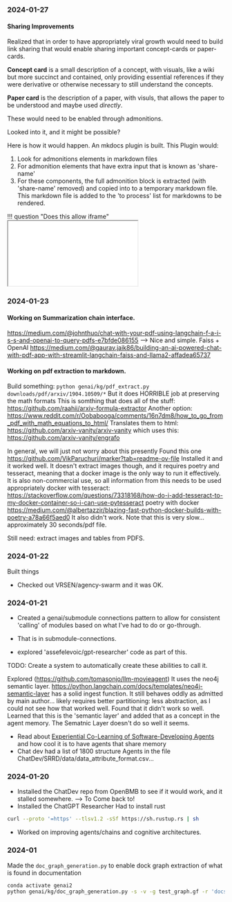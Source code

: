 ###


### 2024-01-27 
#### Sharing Improvements
Realized that in order to have appropriately viral growth would need to build link sharing that would enable sharing important concept-cards or paper-cards. 

**Concept card** is a small description of a concept, with visuals, like a wiki but more succinct and contained, only providing essential references if they were derivative or otherwise necessary to still understand the concepts. 

**Paper card** is the description of a paper, with visuls, that allows the paper to be understood and maybe used *directly*. 

These would need to be enabled through admonitions. 

Looked into it, and it might be possible?

Here is how it would happen. 
An mkdocs plugin is built. This Plugin would:
1. Look for admonitions elements in markdown files
1. For admonition elements that have extra input that is known as 'share-name'
1. For these components, the full admonition block is extracted (with 'share-name' removed) and copied into to a temporary markdown file. This markdown file is added to the 'to process' list for markdowns to be rendered. 



!!! question "Does this allow iframe"
    <iframe src="contributing.html"></iframe>

### 2024-01-23
#### Working on Summarization chain interface. 

https://medium.com/@johnthuo/chat-with-your-pdf-using-langchain-f-a-i-s-s-and-openai-to-query-pdfs-e7bfde086155 --> Nice and simple. Faiss + OpenAI
https://medium.com/@gaurav.jaik86/building-an-ai-powered-chat-with-pdf-app-with-streamlit-langchain-faiss-and-llama2-affadea65737

####  Working on pdf extraction to markdown.
Build something: 
`python genai/kg/pdf_extract.py downloads/pdf/arxiv/1904.10509/*`
But it does HORRIBLE job at preserving the math formats 
This is somthing that does all of the stuff: https://github.com/raahii/arxiv-formula-extractor
Another option: https://www.reddit.com/r/Oobabooga/comments/16n7dm8/how_to_go_from_pdf_with_math_equations_to_html/
Translates them to html: https://github.com/arxiv-vanity/arxiv-vanity which uses this: https://github.com/arxiv-vanity/engrafo

In general, we will just not worry about this presently 
<a id="MyHeading"></a>
Found this one https://github.com/VikParuchuri/marker?tab=readme-ov-file
Installed it and it worked well. It doesn't extract images though, and it requires poetry and tesseract, meaning that a docker image is the only way to run it effectively. 
It is also non-commercial use, so all information from this needs to be used appropriately
docker with tesseract: https://stackoverflow.com/questions/73318168/how-do-i-add-tesseract-to-my-docker-container-so-i-can-use-pytesseract
poetry with docker https://medium.com/@albertazzir/blazing-fast-python-docker-builds-with-poetry-a78a66f5aed0
It also didn't work. 
Note that this is very slow... approximately 30 seconds/pdf file. 

Still need: extract images and tables from PDFS. 

### 2024-01-22
Built things
* Checked out VRSEN/agency-swarm and it was OK. 

### 2024-01-21
* Created a genai/submodule connections pattern to allow for consistent 'calling' of modules based on what I've had to do or go-through. 

- That is in submodule-connections. 
* explored 'assefelevoic/gpt-researcher' code as part of this. 

TODO: Create a system to automatically create these abilities to call it. 

Explored (https://github.com/tomasonjo/llm-movieagent)
It uses the neo4j semantic layer. 
https://python.langchain.com/docs/templates/neo4j-semantic-layer
has a solid ingest function. 
It still behaves oddly as admitted by main author... likely requires better partitioning: less abstraction, as I could not see how that worked well.
Found that it didn't work so well. Learned that this is the 'semantic layer' and added that as a concept in the agent memory. The Sematnic Layer doesn't do so well it seems. 

* Read about [Experiential Co-Learning of Software-Developing Agents](https://arxiv.org/pdf/2312.17025.pdf) and how cool it is to have agents that share memory
* Chat dev had a list of 1800 structure Agents in the file ChatDev/SRRD/data/data_attribute_format.csv... 

### 2024-01-20
* Installed the ChatDev repo from OpenBMB to see if it would work, and it stalled somewhere. --> To Come back to!
* Installed the ChatGPT Researcher Had to install rust
```bash
curl --proto '=https' --tlsv1.2 -sSf https://sh.rustup.rs | sh
```
* Worked on improving agents/chains and cognitive architectures. 

### 2024-01
Made the `doc_graph_generation.py` to enable dock graph extraction of what is found in documentation

```bash 
conda activate genai2
python genai/kg/doc_graph_generation.py -s -v -g test_graph.gf -r 'docs'
```